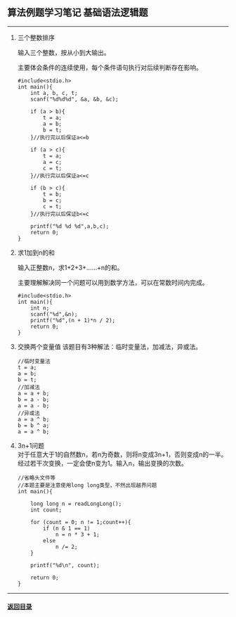 ## 算法例题学习笔记 基础语法逻辑题
---

1. 三个整数排序
    
    输入三个整数，按从小到大输出。  

    主要体会条件的连续使用，每个条件语句执行对后续判断存在影响。

    ```
    #include<stdio.h>
    int main(){
        int a, b, c, t;
        scanf("%d%d%d", &a, &b, &c);

        if (a > b){
            t = a;
            a = b;
            b = t;
        }//执行完以后保证a<=b

        if (a > c){
            t = a;
            a = c;
            c = t;
        }//执行完以后保证a<=c

        if (b > c){
            t = b;
            b = c;
            c = t;
        }//执行完以后保证b<=c

        printf("%d %d %d",a,b,c);
        return 0;
    }
    ```
2. 求1加到n的和

    输入正整数n，求1+2+3+……+n的和。  

    主要理解解决同一个问题可以用到数学方法，可以在常数时间内完成。

    ```
    #include<stdio.h>
    int main(){
        int n;
        scanf("%d",&n);
        printf("%d",(n + 1)*n / 2);
        return 0;
    }
    ```
3. 交换两个变量值
    该题目有3种解法：临时变量法，加减法，异或法。
    ```
    //临时变量法
    t = a;
    a = b;
    b = t;
    //加减法
    a = a + b;
    b = a - b;
    a = a - b;
    //异或法
    a = a ^ b;
    b = b ^ a;
    a = a ^ b;
    ```
4. 3n+1问题  
    对于任意大于1的自然数n，若n为奇数，则将n变成3n+1，否则变成n的一半。经过若干次变换，一定会使n变为1。输入n，输出变换的次数。
    ```
    //省略头文件等
    //本题主要是注意使用long long类型，不然出现越界问题
    int main(){

        long long n = readLongLong();
        int count;

        for (count = 0; n != 1;count++){
            if (n & 1 == 1)
                n = n * 3 + 1;
            else
                n /= 2;
        }

        printf("%d\n", count);

        return 0;
    }

    ```
---

#### [返回目录](./)
